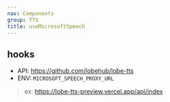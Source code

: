 ```yaml
---
nav: Components
group: TTS
title: useMicrosoftSpeech
---
```


## hooks

- API: <https://github.com/lobehub/lobe-tts>
- ENV: `MICROSOFT_SPEECH_PROXY_URL`

> ex: <https://lobe-tts-preview.vercel.app/api/index>

<code src="./demos/index.tsx" nopadding></code>
